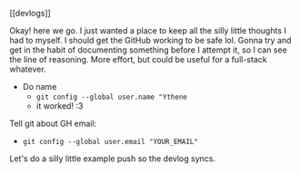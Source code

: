 [[devlogs]]

Okay! here we go. I just wanted a place to keep all the silly little thoughts I had to myself. I should get the GitHub working to be safe lol. Gonna try and get in the habit of documenting something before I attempt it, so I can see the line of reasoning. More effort, but could be useful for a full-stack whatever.

- Do name
	- `git config --global user.name "Ythene`
	- it worked! :3

Tell git about GH email:
- `git config --global user.email "YOUR_EMAIL"`

Let's do a silly little example push so the devlog syncs. 